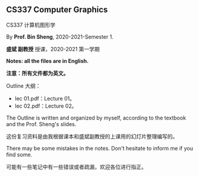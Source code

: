 ## CS337 Computer Graphics

CS337 计算机图形学

By **Prof. Bin Sheng**, 2020-2021-Semester 1.

**盛斌 副教授** 授课，2020-2021 第一学期

**Notes: all the files are in English.**

**注意：所有文件都为英文。** 

Outline 大纲：

- lec 01.pdf：Lecture 01。
- lec 02.pdf：Lecture 02。

The Outline is written and organized by myself, according to the textbook and the Prof. Sheng's slides.

这份复习资料是由我根据课本和盛斌副教授的上课用的幻灯片整理编写的。

There may be some mistakes in the notes. Don't hesitate to inform me if you find some.

可能有一些笔记中有一些错误或者疏漏，欢迎各位进行指正。

